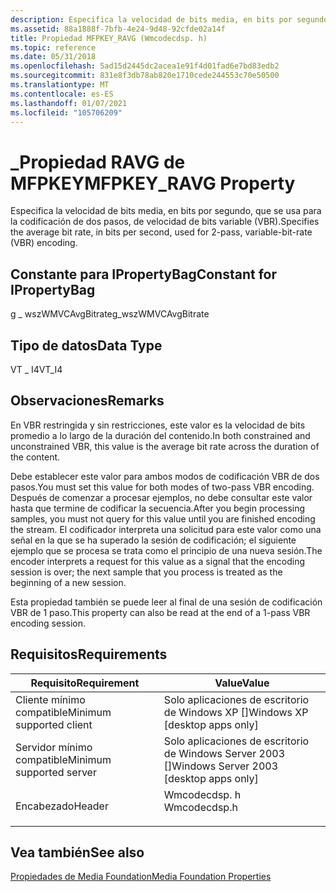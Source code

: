 ```yaml
---
description: Especifica la velocidad de bits media, en bits por segundo, que se usa para la codificación de dos pasos, de velocidad de bits variable (VBR).
ms.assetid: 88a1888f-7bfb-4e24-9d48-92cfde02a14f
title: Propiedad MFPKEY_RAVG (Wmcodecdsp. h)
ms.topic: reference
ms.date: 05/31/2018
ms.openlocfilehash: 5ad15d2445dc2acea1e91f4d01fad6e7bd83edb2
ms.sourcegitcommit: 831e8f3db78ab820e1710cede244553c70e50500
ms.translationtype: MT
ms.contentlocale: es-ES
ms.lasthandoff: 01/07/2021
ms.locfileid: "105706209"
---
```

# <a name="mfpkey_ravg-property"></a><span data-ttu-id="34c22-103">\_Propiedad RAVG de MFPKEY</span><span class="sxs-lookup"><span data-stu-id="34c22-103">MFPKEY\_RAVG Property</span></span>

<span data-ttu-id="34c22-104">Especifica la velocidad de bits media, en bits por segundo, que se usa para la codificación de dos pasos, de velocidad de bits variable (VBR).</span><span class="sxs-lookup"><span data-stu-id="34c22-104">Specifies the average bit rate, in bits per second, used for 2-pass, variable-bit-rate (VBR) encoding.</span></span>

## <a name="constant-for-ipropertybag"></a><span data-ttu-id="34c22-105">Constante para IPropertyBag</span><span class="sxs-lookup"><span data-stu-id="34c22-105">Constant for IPropertyBag</span></span>

<span data-ttu-id="34c22-106">g \_ wszWMVCAvgBitrate</span><span class="sxs-lookup"><span data-stu-id="34c22-106">g\_wszWMVCAvgBitrate</span></span>

## <a name="data-type"></a><span data-ttu-id="34c22-107">Tipo de datos</span><span class="sxs-lookup"><span data-stu-id="34c22-107">Data Type</span></span>

<span data-ttu-id="34c22-108">VT \_ I4</span><span class="sxs-lookup"><span data-stu-id="34c22-108">VT\_I4</span></span>

## <a name="remarks"></a><span data-ttu-id="34c22-109">Observaciones</span><span class="sxs-lookup"><span data-stu-id="34c22-109">Remarks</span></span>

<span data-ttu-id="34c22-110">En VBR restringida y sin restricciones, este valor es la velocidad de bits promedio a lo largo de la duración del contenido.</span><span class="sxs-lookup"><span data-stu-id="34c22-110">In both constrained and unconstrained VBR, this value is the average bit rate across the duration of the content.</span></span>

<span data-ttu-id="34c22-111">Debe establecer este valor para ambos modos de codificación VBR de dos pasos.</span><span class="sxs-lookup"><span data-stu-id="34c22-111">You must set this value for both modes of two-pass VBR encoding.</span></span> <span data-ttu-id="34c22-112">Después de comenzar a procesar ejemplos, no debe consultar este valor hasta que termine de codificar la secuencia.</span><span class="sxs-lookup"><span data-stu-id="34c22-112">After you begin processing samples, you must not query for this value until you are finished encoding the stream.</span></span> <span data-ttu-id="34c22-113">El codificador interpreta una solicitud para este valor como una señal en la que se ha superado la sesión de codificación; el siguiente ejemplo que se procesa se trata como el principio de una nueva sesión.</span><span class="sxs-lookup"><span data-stu-id="34c22-113">The encoder interprets a request for this value as a signal that the encoding session is over; the next sample that you process is treated as the beginning of a new session.</span></span>

<span data-ttu-id="34c22-114">Esta propiedad también se puede leer al final de una sesión de codificación VBR de 1 paso.</span><span class="sxs-lookup"><span data-stu-id="34c22-114">This property can also be read at the end of a 1-pass VBR encoding session.</span></span>

## <a name="requirements"></a><span data-ttu-id="34c22-115">Requisitos</span><span class="sxs-lookup"><span data-stu-id="34c22-115">Requirements</span></span>



| <span data-ttu-id="34c22-116">Requisito</span><span class="sxs-lookup"><span data-stu-id="34c22-116">Requirement</span></span> | <span data-ttu-id="34c22-117">Value</span><span class="sxs-lookup"><span data-stu-id="34c22-117">Value</span></span> |
|-------------------------------------|-----------------------------------------------------------------------------------------|
| <span data-ttu-id="34c22-118">Cliente mínimo compatible</span><span class="sxs-lookup"><span data-stu-id="34c22-118">Minimum supported client</span></span><br/> | <span data-ttu-id="34c22-119">Solo aplicaciones de escritorio de Windows XP \[\]</span><span class="sxs-lookup"><span data-stu-id="34c22-119">Windows XP \[desktop apps only\]</span></span><br/>                                             |
| <span data-ttu-id="34c22-120">Servidor mínimo compatible</span><span class="sxs-lookup"><span data-stu-id="34c22-120">Minimum supported server</span></span><br/> | <span data-ttu-id="34c22-121">Solo aplicaciones de escritorio de Windows Server 2003 \[\]</span><span class="sxs-lookup"><span data-stu-id="34c22-121">Windows Server 2003 \[desktop apps only\]</span></span><br/>                                    |
| <span data-ttu-id="34c22-122">Encabezado</span><span class="sxs-lookup"><span data-stu-id="34c22-122">Header</span></span><br/>                   | <dl> <span data-ttu-id="34c22-123"><dt>Wmcodecdsp. h</dt></span><span class="sxs-lookup"><span data-stu-id="34c22-123"><dt>Wmcodecdsp.h</dt></span></span> </dl> |



## <a name="see-also"></a><span data-ttu-id="34c22-124">Vea también</span><span class="sxs-lookup"><span data-stu-id="34c22-124">See also</span></span>

<dl> <dt>

[<span data-ttu-id="34c22-125">Propiedades de Media Foundation</span><span class="sxs-lookup"><span data-stu-id="34c22-125">Media Foundation Properties</span></span>](media-foundation-properties.md)
</dt> </dl>

 

 




